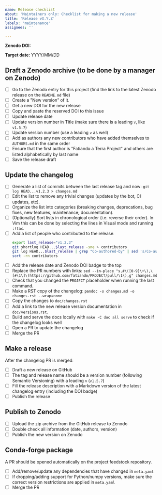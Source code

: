 ```yaml
---
name: Release checklist
about: 'Maintainers only: Checklist for making a new release'
title: 'Release vX.Y.Z'
labels: 'maintenance'
assignees: ''

---
```


**Zenodo DOI:**

<!-- Optional -->
**Target date:** YYYY/MM/DD

## Draft a Zenodo archive (to be done by a manager on Zenodo)

- [ ] Go to the Zenodo entry for this project (find the link to the latest Zenodo release on the `README.md` file)
- [ ] Create a "New version" of it.
- [ ] Get a new DOI for the new release
- [ ] Copy and paste the reserved DOI to this issue
- [ ] Update release date
- [ ] Update version number in Title (make sure there is a leading `v`, like `v1.5.7`)
- [ ] Update version number (use a leading `v` as well)
- [ ] Add as authors any new contributors who have added themselves to `AUTHORS.md` in the same order
- [ ] Ensure that the first author is "Fatiando a Terra Project" and others are listed alphabetically by last name
- [ ] Save the release draft

## Update the changelog

- [ ] Generate a list of commits between the last release tag and now: `git log HEAD...v1.2.3 > changes.md`
- [ ] Edit the list to remove any trivial changes (updates by the bot, CI updates, etc).
- [ ] Organize the list into categories (breaking changes, deprecations, bug fixes, new features, maintenance, documentation).
- [ ] (Optionally) Sort lists in chronological order (i.e. reverse their order). In Vim this can be done by selecting the lines in Visual mode and running `:!tac`.
- [ ] Add a list of people who contributed to the release:
  ```bash
  export last_release="v1.2.3"
  git shortlog HEAD...$last_release -sne > contributors
  git log HEAD...$last_release | grep "Co-authored-by" | sed 's/Co-authored-by://' | sed 's/^[[:space:]]*/ /' | sort | uniq -c | sort -nr | sed 's/^ //' >> contributors
  sort -rn contributors
  ```
- [ ] Add the release date and Zenodo DOI badge to the top
- [ ] Replace the PR numbers with links: ``sed --in-place "s,#\([0-9]\+\),\[#\1\]\(https://github.com/fatiando/PROJECT/pull/\1\),g" changes.md``
- [ ] Check that you changed the ``PROJECT`` placeholder when running the last command.
- [ ] Make a RST copy of the changelog: `pandoc -s changes.md -o changes.rst --wrap=none`
- [ ] Copy the changes to `doc/changes.rst`
- [ ] Add a link to the new release version documentation in `doc/versions.rst`.
- [ ] Build and serve the docs locally with `make -C doc all serve` to check if the changelog looks well
- [ ] Open a PR to update the changelog
- [ ] Merge the PR

## Make a release

After the changelog PR is merged:

- [ ] Draft a new release on GitHub
- [ ] The tag and release name should be a version number (following Semantic Versioning) with a leading `v` (`v1.5.7`)
- [ ] Fill the release description with a Markdown version of the latest changelog entry (including the DOI badge)
- [ ] Publish the release

## Publish to Zenodo

- [ ] Upload the zip archive from the GitHub release to Zenodo
- [ ] Double check all information (date, authors, version)
- [ ] Publish the new version on Zenodo

## Conda-forge package

A PR should be opened automatically on the project feedstock repository.

- [ ] Add/remove/update any dependencies that have changed in `meta.yaml`
- [ ] If dropping/adding support for Python/numpy versions, make sure the correct version restrictions are applied in `meta.yaml`
- [ ] Merge the PR
